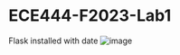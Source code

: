 # ECE444-F2023-Lab1
Flask installed with date 
![image](https://github.com/ArnauvGilotra/ECE444-F2023-Lab1/assets/61934622/db1c73f5-1d9a-4402-8aa2-fbd31c98d6f5)
